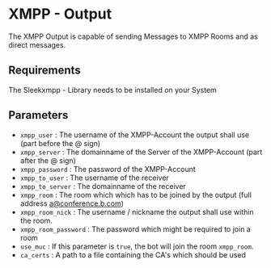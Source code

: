 # XMPP - Output

The XMPP Output is capable of sending Messages to XMPP Rooms and as direct messages.

## Requirements
The Sleekxmpp - Library needs to be installed on your System 

## Parameters

 - `xmpp_user` : The username of the XMPP-Account the output shall use (part before the @ sign)
 - `xmpp_server` : The domainname of the Server of the XMPP-Account (part after the @ sign)
 - `xmpp_password` : The password of the XMPP-Account
 - `xmpp_to_user` : The username of the receiver
 - `xmpp_to_server` : The domainname of the receiver
 - `xmpp_room` : The room which which has to be joined by the output (full address a@conference.b.com) 
 - `xmpp_room_nick` : The username / nickname the output shall use within the room.
 - `xmpp_room_password` : The password which might be required to join a room
 - `use_muc` : If this parameter is `true`, the bot will join the room `xmpp_room`.
 - `ca_certs` : A path to a file containing the CA's which should be used  
